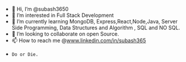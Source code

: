 - 👋 Hi, I’m @subash3650
- 👀 I’m interested in Full Stack Development
- 🌱 I’m currently learning MongoDB, Express,React,Node,Java, Server Side Programming, Data Structures and Algorithm , SQL and NO SQL.
- 💞️ I’m looking to collaborate on open Source.
- 📫 How to reach me @www.linkedin.com/in/subash365
-     Do or Die.
 
<!---
subash3650/subash3650 is a ✨ special ✨ repository because its `README.md` (this file) appears on your GitHub profile.
You can click the Preview link to take a look at your changes.
--->
